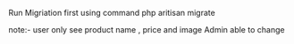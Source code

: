 Run Migriation first using command 
php aritisan migrate 

note:-  user only see product name , price and image 
Admin able to change 
